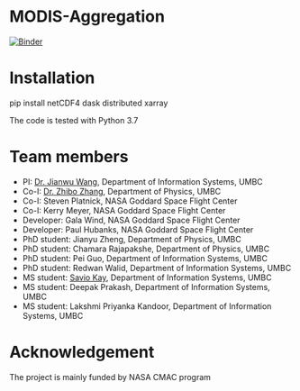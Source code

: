 # MODIS-Aggregation
[![Binder](https://binder.pangeo.io/badge.svg)](https://binder.pangeo.io/v2/gh/big-data-lab-umbc/MODIS-Aggregation/master)

# Installation
pip install netCDF4 dask distributed xarray 

The code is tested with Python 3.7

# Team members
- PI: [Dr. Jianwu Wang](https://userpages.umbc.edu/~jianwu/), Department of Information Systems, UMBC
- Co-I: [Dr. Zhibo Zhang](https://physics.umbc.edu/people/faculty/zhang/), Department of Physics, UMBC
- Co-I: Steven Platnick, NASA Goddard Space Flight Center
- Co-I: Kerry Meyer, NASA Goddard Space Flight Center
- Developer: Gala Wind, NASA Goddard Space Flight Center
- Developer: Paul Hubanks, NASA Goddard Space Flight Center
- PhD student: Jianyu Zheng, Department of Physics, UMBC
- PhD student: Chamara Rajapakshe, Department of Physics, UMBC
- PhD student: Pei Guo, Department of Information Systems, UMBC
- PhD student: Redwan Walid, Department of Information Systems, UMBC
- MS student: [Savio Kay](https://saviokay.com), Department of Information Systems, UMBC
- MS student: Deepak Prakash, Department of Information Systems, UMBC
- MS student: Lakshmi Priyanka Kandoor, Department of Information Systems, UMBC

# Acknowledgement
The project is mainly funded by NASA CMAC program
